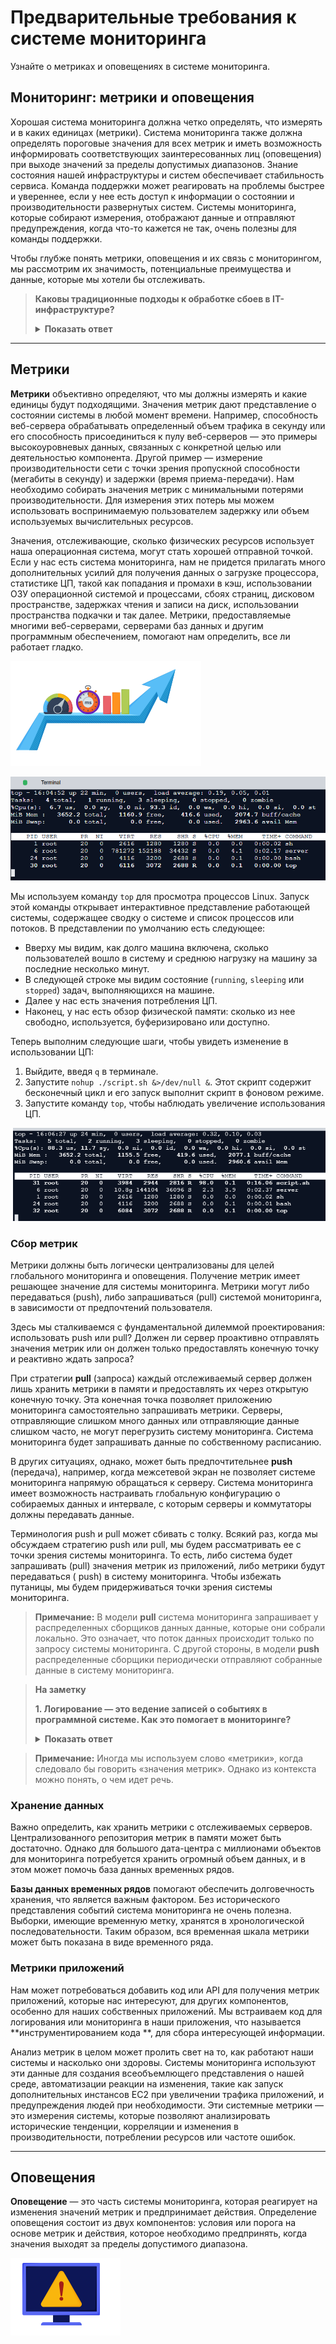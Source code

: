 # **Предварительные требования к системе мониторинга**

Узнайте о метриках и оповещениях в системе мониторинга.

## **Мониторинг: метрики и оповещения**

Хорошая система мониторинга должна четко определять, что измерять и в каких единицах (метрики). Система мониторинга также должна определять
пороговые значения для всех метрик и иметь возможность информировать соответствующих заинтересованных лиц (оповещения) при выходе значений
за пределы допустимых диапазонов. Знание состояния нашей инфраструктуры и систем обеспечивает стабильность сервиса. Команда поддержки может
реагировать на проблемы быстрее и увереннее, если у нее есть доступ к информации о состоянии и производительности развернутых систем.
Системы мониторинга, которые собирают измерения, отображают данные и отправляют предупреждения, когда что-то кажется не так, очень полезны
для команды поддержки.

Чтобы глубже понять метрики, оповещения и их связь с мониторингом, мы рассмотрим их значимость, потенциальные преимущества и данные, которые
мы хотели бы отслеживать.

>
> **Каковы традиционные подходы к обработке сбоев в IT-инфраструктуре?**
>
> <details>
>  <summary><b>Показать ответ</b></summary>
> Существует два традиционных подхода к устранению сбоев в ИТ-инфраструктуре - реактивный и проактивный.
>
> При реактивном подходе корректирующие действия принимаются после возникновения сбоя. При таком подходе, даже если DevOps быстро находит
> причину ошибки и оперативно устраняет сбои, это приводит к простоям. В результате при реактивном подходе произойдет простойсистемы, что, как
> правило, нежелательно для непрерывно работающих приложений.
>
> При проактивном подходе упреждающие действия предпринимаются до того, как произойдет сбой. Таким образом, предотвращаются простои и
> связанные с ними потери. Проактивный подход позволяет прогнозировать системные сбои для принятия корректирующих мер во избежание сбоя. Этот
> подход повышает надежность за счет предотвращения простоев.
>
> В современных сервисах невозможно полностью избежать проблем. В огромных центрах обработки данных и при развертывании сетей постоянно
> что-то выходит из строя. Цель состоит в том, чтобы выявить возможные проблемы на ранней стадии и спроектировать системы таким образом, чтобы
> сбои в обслуживании были незаметны конечным пользователям.
>
> </details>

---

## **Метрики**

**Метрики** объективно определяют, что мы должны измерять и какие единицы будут подходящими. Значения метрик дают представление о состоянии
системы в любой момент времени. Например, способность веб-сервера обрабатывать определенный объем трафика в секунду или его способность
присоединиться к пулу веб-серверов — это примеры высокоуровневых данных, связанных с конкретной целью или деятельностью компонента. Другой
пример — измерение производительности сети с точки зрения пропускной способности (мегабиты в секунду) и задержки (время приема-передачи).
Нам необходимо собирать значения метрик с минимальными потерями производительности. Для измерения этих потерь мы можем использовать
воспринимаемую пользователем задержку или объем используемых вычислительных ресурсов.

Значения, отслеживающие, сколько физических ресурсов использует наша операционная система, могут стать хорошей отправной точкой. Если у нас
есть система мониторинга, нам не придется прилагать много дополнительных усилий для получения данных о загрузке процессора, статистике ЦП,
такой как попадания и промахи в кэш, использовании ОЗУ операционной системой и процессами, сбоях страниц, дисковом пространстве, задержках
чтения и записи на диск, использовании пространства подкачки и так далее. Метрики, предоставляемые многими веб-серверами, серверами баз
данных и другим программным обеспечением, помогают нам определить, все ли работает гладко.

![img_3.png](img/img_3.png)

![img_4.png](img/img_4.png)

Мы используем команду `top` для просмотра процессов Linux. Запуск этой команды открывает интерактивное представление работающей системы,
содержащее сводку о системе и список процессов или потоков. В представлении по умолчанию есть следующее:

* Вверху мы видим, как долго машина включена, сколько пользователей вошло в систему и среднюю нагрузку на машину за последние несколько
  минут.
* В следующей строке мы видим состояние (`running`, `sleeping` или `stopped`) задач, выполняющихся на машине.
* Далее у нас есть значения потребления ЦП.
* Наконец, у нас есть обзор физической памяти: сколько из нее свободно, используется, буферизировано или доступно.

Теперь выполним следующие шаги, чтобы увидеть изменение в использовании ЦП:

1. Выйдите, введя `q` в терминале.
2. Запустите `nohup ./script.sh &>/dev/null &`. Этот скрипт содержит бесконечный цикл и его запуск выполнит скрипт в фоновом режиме.
3. Запустите команду `top`, чтобы наблюдать увеличение использования ЦП.

![img_5.png](img/img_5.png)

### **Сбор метрик**

Метрики должны быть логически централизованы для целей глобального мониторинга и оповещения. Получение метрик имеет решающее значение для
системы мониторинга. Метрики могут либо передаваться (push), либо запрашиваться (pull) системой мониторинга, в зависимости от предпочтений
пользователя.

Здесь мы сталкиваемся с фундаментальной дилеммой проектирования: использовать push или pull? Должен ли сервер проактивно отправлять значения
метрик или он должен только предоставлять конечную точку и реактивно ждать запроса?

При стратегии **pull** (запроса) каждый отслеживаемый сервер должен лишь хранить метрики в памяти и предоставлять их через открытую конечную
точку. Эта конечная точка позволяет приложению мониторинга самостоятельно запрашивать метрики. Серверы, отправляющие слишком много данных
или отправляющие данные слишком часто, не могут перегрузить систему мониторинга. Система мониторинга будет запрашивать данные по
собственному расписанию.

В других ситуациях, однако, может быть предпочтительнее **push** (передача), например, когда межсетевой экран не позволяет системе
мониторинга напрямую обращаться к серверу. Система мониторинга имеет возможность настраивать глобальную конфигурацию о собираемых данных и
интервале, с которым серверы и коммутаторы должны передавать данные.

Терминология push и pull может сбивать с толку. Всякий раз, когда мы обсуждаем стратегию push или pull, мы будем рассматривать ее с точки
зрения системы мониторинга. То есть, либо система будет запрашивать (pull) значения метрик из приложений, либо метрики будут передаваться (
push) в систему мониторинга. Чтобы избежать путаницы, мы будем придерживаться точки зрения системы мониторинга.

> **Примечание:** В модели **pull** система мониторинга запрашивает у распределенных сборщиков данных данные, которые они собрали локально.
> Это означает, что поток данных происходит только по запросу системы мониторинга. С другой стороны, в модели **push** распределенные сборщики
> периодически отправляют собранные данные в систему мониторинга.

> **На заметку**
>
> **1. Логирование — это ведение записей о событиях в программной системе. Как это помогает в мониторинге?**
>
> <details>
>  <summary><b>Показать ответ</b></summary>
>  При ведении логов серверы приложений заносят информацию в файл. Эта информация может включать использование процессора, информацию, связанную с приложением, и другие важные свойства, которые мы считаем необходимыми для отслеживания или отладки файла при возникновении проблемы. Мы можем заполнить наши показатели на основе значений, занесенных в логи.
>
>  И логи, и показатели помогают в мониторинге сервиса. Но это не всегда так, поскольку обработка информации логов требует времени. В
> режиме реального времени нам необходимо действовать быстро для раннего обнаружения проблем. Таким образом, ведение логов также является
> одним из входных данных для показателей. Ведение логов - это всего лишь механизм сбора информации, и система мониторинга может
> использовать его для сбора необходимой информации.
>
>  Ведение логов также может помочь временно сохранить данные на сервере, чтобы сгладить любые кратковременные всплески данных или
> разделить системы генерации данных и мониторинга.
> </details>

> **Примечание:** Иногда мы используем слово «метрики», когда следовало бы говорить «значения метрик». Однако из контекста можно понять, о
> чем идет речь.

### **Хранение данных**

Важно определить, как хранить метрики с отслеживаемых серверов. Централизованного репозитория метрик в памяти может быть достаточно. Однако
для большого дата-центра с миллионами объектов для мониторинга потребуется хранить огромный объем данных, и в этом может помочь база данных
временных рядов.

**Базы данных временных рядов** помогают обеспечить долговечность хранения, что является важным фактором. Без исторического представления
событий система мониторинга не очень полезна. Выборки, имеющие временную метку, хранятся в хронологической последовательности. Таким
образом, вся временная шкала метрики может быть показана в виде временного ряда.

### **Метрики приложений**

Нам может потребоваться добавить код или API для получения метрик приложений, которые нас интересуют, для других компонентов, особенно для
наших собственных приложений. Мы встраиваем код для логирования или мониторинга в наши приложения, что называется **инструментированием кода
**, для сбора интересующей информации.

Анализ метрик в целом может пролить свет на то, как работают наши системы и насколько они здоровы. Системы мониторинга используют эти данные
для создания всеобъемлющего представления о нашей среде, автоматизации реакции на изменения, такие как запуск дополнительных инстансов EC2
при увеличении трафика приложений, и предупреждения людей при необходимости. Эти системные метрики — это измерения системы, которые
позволяют анализировать исторические тенденции, корреляции и изменения в производительности, потреблении ресурсов или частоте ошибок.

---

## **Оповещения**

**Оповещение** — это часть системы мониторинга, которая реагирует на изменения значений метрик и предпринимает действия. Определение
оповещения состоит из двух компонентов: условия или порога на основе метрик и действия, которое необходимо предпринять, когда значения
выходят за пределы допустимого диапазона.

![img_6.png](img/img_6.png)